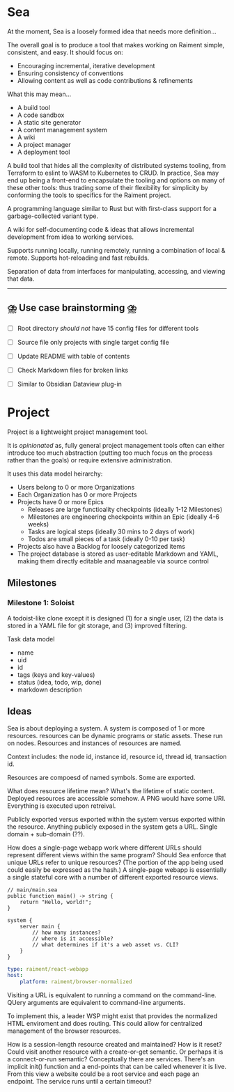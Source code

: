 # Sea

At the moment, Sea is a loosely formed idea that needs more definition...

The overall goal is to produce a tool that makes working on Raiment simple, consistent, and easy. It should focus on:

-   Encouraging incremental, iterative development
-   Ensuring consistency of conventions
-   Allowing content as well as code contributions & refinements

What this may mean...

-   A build tool
-   A code sandbox
-   A static site generator
-   A content management system
-   A wiki
-   A project manager
-   A deployment tool

A build tool that hides all the complexity of distributed systems tooling, from Terraform to eslint to WASM to Kubernetes to CRUD. In practice, Sea may end up being a front-end to encapsulate the tooling and options on many of these other tools: thus trading some of their flexibility for simplicity by conforming the tools to specifics for the Raiment project.

A programming language similar to Rust but with first-class support for a garbage-collected variant type.

A wiki for self-documenting code & ideas that allows incremental development from idea to working services.

Supports running locally, running remotely, running a combination of local & remote. Supports hot-reloading and fast rebuilds.

Separation of data from interfaces for manipulating, accessing, and viewing that data.

---

## ⛈️ Use case brainstorming ⛈️

-   [ ] Root directory _should not_ have 15 config files for different tools
-   [ ] Source file only projects with single target config file
-   [ ] Update README with table of contents
-   [ ] Check Markdown files for broken links
-   [ ] Similar to Obsidian Dataview plug-in


# Project

Project is a lightweight project management tool.

It is _opinionated_ as, fully general project management tools often can either introduce too much abstraction (putting too much focus on the process rather than the goals) or require extensive administration.

It uses this data model heirarchy:

* Users belong to 0 or more Organizations
* Each Organization has 0 or more Projects
* Projects have 0 or more Epics
    * Releases are large functioality checkpoints  (ideally 1-12 Milestones)
    * Milestones are engineering checkpoints within an Epic (ideally 4-6 weeks)
    * Tasks are logical steps (ideally 30 mins to 2 days of work)
    * Todos are small pieces of a task (ideally 0-10 per task)
* Projects also have a Backlog for loosely categorized items
* The project database is stored as user-editable Markdown and YAML, making them directly editable and maanageable via source control

## Milestones

### Milestone 1: Soloist

A todoist-like clone except it is designed (1) for a single user, (2) the data is stored in a YAML file for git storage, and (3) improved filtering.

Task data model

- name
- uid
- id
- tags (keys and key-values)
- status (idea, todo, wip, done)
- markdown description


## Ideas

Sea is about deploying a system. A system is composed of 1 or more resources. resources can be dynamic programs or static assets. These run on nodes. Resources and instances of resources are named.

Context includes: the node id, instance id, resource id, thread id, transaction id.

Resources are compoesd of named symbols. Some are exported.

What does resource lifetime mean? What's the lifetime of static content.  Deployed resources are accessible somehow. A PNG would have some URI. Everything is executed upon retreival.

Publicly exported versus exported within the system versus exported within the resource.  Anything publicly exposed in the system gets a URL. Single domain + sub-domain (??).

How does a single-page webapp work where different URLs should represent different views within the same program? Should Sea enforce that unique URLs refer to unique resources? (The portion of the app being used could easily be expressed as the hash.)  A single-page webapp is essentially a single stateful core with a number of different exported resource views.


```
// main/main.sea
public function main() -> string {
    return "Hello, world!";
}
```

```
system {
    server main {
        // how many instances?
        // where is it accessible?
        // what determines if it's a web asset vs. CLI?
    }
}
```

```yaml
type: raiment/react-webapp
host: 
    platform: raiment/browser-normalized    
```

Visiting a URL is equivalent to running a command on the command-line.  QUery arguments are equivalent to command-line arguments. 

To implement this, a leader WSP might exist that provides the normalized HTML enviroment and does routing. This could allow for centralized management of the browser resources. 

How is a session-length resource created and maintained? How is it reset? Could visit another resource with a create-or-get semantic.  Or perhaps it is a connect-or-run semantic?  Conceptually there are services. There's an implicit init() function and a end-points that can be called whenever it is live.  From this view a website could be a root service and each page an endpoint.  The service runs until a certain timeout?